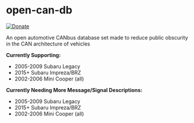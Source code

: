 # open-can-db

[![Donate](https://img.shields.io/badge/Donate-PayPal-green.svg)](https://www.paypal.com/cgi-bin/webscr?cmd=_donations&business=GA2ATM7VC5LZL&currency_code=USD&source=url)

An open automotive CANbus database set made to reduce public obscurity in the CAN architecture of vehicles

**Currently Supporting:**
- 2005-2009 Subaru Legacy
-	2015+ Subaru Impreza/BRZ
-	2002-2006 Mini Cooper (all)


**Currently Needing More Message/Signal Descriptions:**
- 2005-2009 Subaru Legacy
-	2015+ Subaru Impreza/BRZ
-	2002-2006 Mini Cooper (all)
